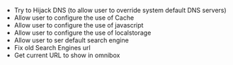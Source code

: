 - Try to Hijack DNS (to allow user to override system default DNS servers)
- Allow user to configure the use of Cache
- Allow user to configure the use of javascript
- Allow user to configure the use of localstorage
- Allow user to ser default search engine
- Fix old Search Engines url
- Get current URL to show in omnibox
